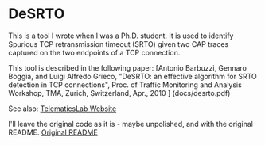 DeSRTO
==
This is a tool I wrote when I was a Ph.D. student.
It is used to identify Spurious TCP retransmission timeout (SRTO) given two CAP traces captured on the two endpoints of a TCP connection.

This tool is described in the following paper:
[Antonio Barbuzzi, Gennaro Boggia, and Luigi Alfredo Grieco, "DeSRTO: an effective algorithm for SRTO detection in TCP connections", Proc. of Traffic Monitoring and Analysis Workshop, TMA, Zurich, Switzerland, Apr., 2010 ] (docs/desrto.pdf)

See also: [TelematicsLab Website](http://telematics.poliba.it/index.php/en/desrto)

I'll leave the original code as it is - maybe unpolished, and with the original README.
[Original README](README)

